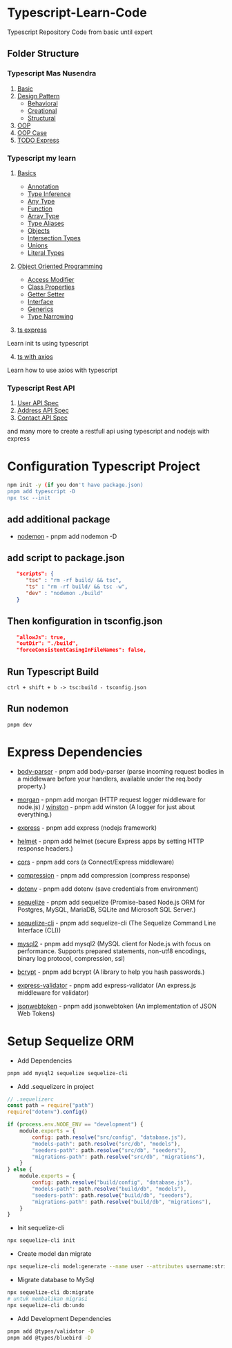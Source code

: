 # Typescript-Learn-Code

Typescript Repository Code from basic until expert

## Folder Structure

### Typescript Mas Nusendra

1. [Basic](./typescript-mas-rendra/basic/)
2. [Design Pattern](./typescript-mas-rendra/design-pattern/)
    - [Behavioral](./typescript-mas-rendra/design-pattern/behavioral/)
    - [Creational](./typescript-mas-rendra/design-pattern/creational/)
    - [Structural](./typescript-mas-rendra/design-pattern/structural/)
3. [OOP](./typescript-mas-rendra/oop/)
4. [OOP Case](./typescript-mas-rendra/oop-case/)
5. [TODO Express](./typescript-mas-rendra/todo-express/)

### Typescript my learn

1. [Basics](./typescript-my-learn/basics/)

    - [Annotation](./adi-explore/basics/annotations/)
    - [Type Inference](./adi-explore/basics/inference-types/)
    - [Any Type](./adi-explore/basics/any-type/)
    - [Function](./adi-explore/basics/functions/)
    - [Array Type](./adi-explore/basics/arrays-types/)
    - [Type Aliases](./adi-explore/basics/type-aliases/)
    - [Objects](./adi-explore/basics/objects/)
    - [Intersection Types](./adi-explore/basics/intersection-types/)
    - [Unions](./adi-explore/basics/unions/)
    - [Literal Types](./adi-explore/basics/literal-types/)

2. [Object Oriented Programming](./adi-explore/object-oriented-programming/)

    - [Access Modifier](./adi-explore/object-oriented-programming/access-modifier/)
    - [Class Properties](./adi-explore/object-oriented-programming/class-properties/)
    - [Getter Setter](./adi-explore/object-oriented-programming/getter-setter/)
    - [Interface](./adi-explore/object-oriented-programming/interface/)
    - [Generics](./adi-explore/object-oriented-programming/generics/)
    - [Type Narrowing](./adi-explore/object-oriented-programming/type-narrowing/)

3. [ts express](./adi-explore/ts-express/)

Learn init ts using typescript

4. [ts with axios](./adi-explore/ts-with-axios/)

Learn how to use axios with typescript

### Typescript Rest API

1. [User API Spec](./typescript-restfull-pzn/doc/user.md)
2. [Address API Spec](./typescript-restfull-pzn/doc/address.md)
3. [Contact API Spec](./typescript-restfull-pzn/doc/contact.md)

and many more to create a restfull api using typescript and nodejs with express

# Configuration Typescript Project

```bash
npm init -y (if you don't have package.json)
pnpm add typescript -D
npx tsc --init
```

## add additional package

-   [nodemon](https://www.npmjs.com/package/nodemon) - pnpm add nodemon -D

## add script to package.json

```json
   "scripts": {
      "tsc" : "rm -rf build/ && tsc",
      "ts" : "rm -rf build/ && tsc -w",
      "dev" : "nodemon ./build"
   }
```

## Then konfiguration in tsconfig.json

```json
   "allowJs": true,
   "outDir": "./build",
   "forceConsistentCasingInFileNames": false,
```

## Run Typescript Build

`ctrl + shift + b -> tsc:build - tsconfig.json`

## Run nodemon

`pnpm dev`

# Express Dependencies

-   [body-parser](https://www.npmjs.com/package/body-parser) - pnpm add body-parser (parse incoming request bodies in a middleware before your handlers, available under the req.body property.)
-   [morgan](https://www.npmjs.com/package/morgan) - pnpm add morgan (HTTP request logger middleware for node.js) / [winston](https://www.npmjs.com/package/winston) - pnpm add winston (A logger for just about everything.)
-   [express](https://www.npmjs.com/package/express) - pnpm add express (nodejs framework)
-   [helmet](https://www.npmjs.com/package/helmet) - pnpm add helmet (secure Express apps by setting HTTP response headers.)
-   [cors](https://www.npmjs.com/package/cors) - pnpm add cors (a Connect/Express middleware)

-   [compression](https://www.npmjs.com/package/compression) - pnpm add compression (compress response)
-   [dotenv](https://www.npmjs.com/package/dotenv) - pnpm add dotenv (save credentials from environment)

-   [sequelize](https://www.npmjs.com/package/sequelize) - pnpm add sequelize (Promise-based Node.js ORM for Postgres, MySQL, MariaDB, SQLite and Microsoft SQL Server.)
-   [sequelize-cli](https://www.npmjs.com/package/sequelize-cli) - pnpm add sequelize-cli (The Sequelize Command Line Interface (CLI))
-   [mysql2](https://www.npmjs.com/package/mysql2) - pnpm add mysql2 (MySQL client for Node.js with focus on performance. Supports prepared statements, non-utf8 encodings, binary log protocol, compression, ssl)

-   [bcrypt](https://www.npmjs.com/package/bcrypt) - pnpm add bcrypt (A library to help you hash passwords.)
-   [express-validator](https://www.npmjs.com/package/express-validator) - pnpm add express-validator (An express.js middleware for validator)
-   [jsonwebtoken](https://www.npmjs.com/package/jsonwebtoken) - pnpm add jsonwebtoken (An implementation of JSON Web Tokens)

# Setup Sequelize ORM

-   Add Dependencies

```bash
pnpm add mysql2 sequelize sequelize-cli
```

-   Add .sequelizerc in project

```javascript
// .sequelizerc
const path = require("path")
require("dotenv").config()

if (process.env.NODE_ENV == "development") {
    module.exports = {
        config: path.resolve("src/config", "database.js"),
        "models-path": path.resolve("src/db", "models"),
        "seeders-path": path.resolve("src/db", "seeders"),
        "migrations-path": path.resolve("src/db", "migrations"),
    }
} else {
    module.exports = {
        config: path.resolve("build/config", "database.js"),
        "models-path": path.resolve("build/db", "models"),
        "seeders-path": path.resolve("build/db", "seeders"),
        "migrations-path": path.resolve("build/db", "migrations"),
    }
}
```

-   Init sequelize-cli

```bash
npx sequelize-cli init
```

-   Create model dan migrate

```bash
npx sequelize-cli model:generate --name user --attributes username:string,password:string --underscored
```

-   Migrate database to MySql

```bash
npx sequelize-cli db:migrate
# untuk membalikan migrasi
npx sequelize-cli db:undo
```

-   Add Development Dependencies

```bash
pnpm add @types/validator -D
pnpm add @types/bluebird -D
```
